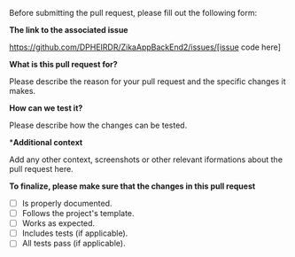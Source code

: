 Before submitting the pull request, please fill out the following form:

**The link to the associated issue**

https://github.com/DPHEIRDR/ZikaAppBackEnd2/issues/[issue code here]

**What is this pull request for?**

Please describe the reason for your pull request and the specific changes it makes.

**How can we test it?**

Please describe how the changes can be tested.

***Additional context**

Add any other context, screenshots or other relevant iformations about the pull request here.

**To finalize, please make sure that the changes in this pull request**

- [ ] Is properly documented.
- [ ] Follows the project's template.
- [ ] Works as expected.
- [ ] Includes tests (if applicable).
- [ ] All tests pass (if applicable).
